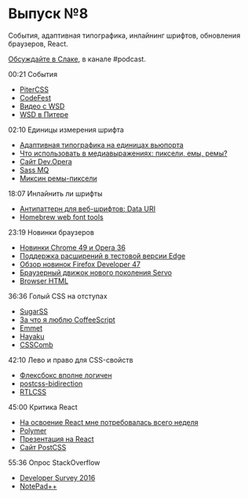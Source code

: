 # Выпуск №8

События, адаптивная типографика, инлайнинг шрифтов, обновления браузеров, React.

[Обсуждайте в Слаке](http://slack.web-standards.ru), в канале #​podcast.

00:21 События

- [PiterCSS](https://pitercss.timepad.ru/event/298243/)
- [CodeFest](http://2016.codefest.ru/)
- [Видео с WSD](https://youtu.be/z21fMpPQirA?list=PLMBnwIwFEFHcwI0FrJSbq8s7VtYwE0LvA)
- [WSD в Питере](https://wsd.events/)

02:10 Единицы измерения шрифта

- [Адаптивная типографика на единицах вьюпорта](http://zellwk.com/blog/viewport-based-typography/)
- [Что использовать в медиавыражениях: пиксели, емы, ремы?](http://zellwk.com/blog/media-query-units/)
- [Сайт Dev.Opera](https://github.com/operasoftware/devopera)
- [Sass MQ](https://github.com/sass-mq/sass-mq)
- [Миксин ремы-пиксели](https://gist.github.com/anonymous/ce7c5287e1e20619d8aa)

18:07 Инлайнить ли шрифты

- [Антипаттерн для веб-шрифтов: Data URI](http://css-live.ru/articles/antipattern-dlya-veb-shriftov-data-uri.html)
- [Homebrew web font tools](https://github.com/bramstein/homebrew-webfonttools)

23:19 Новинки браузеров

- [Новинки Chrome 49 и Opera 36](https://dev.opera.com/blog/opera-36/)
- [Поддержка расширений в тестовой версии Edge](https://blogs.windows.com/msedgedev/2016/03/17/preview-extensions/)
- [Обзор новинок Firefox Developer 47](https://hacks.mozilla.org/2016/03/developer-edition-47-user-agent-emulation-popup-debugging-and-more/)
- [Браузерный движок нового поколения Servo](http://venturebeat.com/2016/03/16/mozilla-will-release-the-first-tech-demo-of-servo-its-next-generation-browser-engine-in-june/)
- [Browser HTML](https://github.com/browserhtml/browserhtml)

36:36 Голый CSS на отступах

- [SugarSS](https://github.com/postcss/sugarss#readme)
- [За что я люблю CoffeeScript](http://simonenko.su/8725324958/for-what-i-love-coffeescript)
- [Emmet](http://emmet.io/)
- [Hayaku](http://hayakubundle.com/)
- [CSSComb](http://csscomb.com/)

42:10 Лево и право для CSS-свойств

- [Флексбокс вполне логичен](https://paulrobertlloyd.com/2016/03/logical_flexbox)
- [postcss-bidirection](https://github.com/gasolin/postcss-bidirection)
- [RTLCSS](https://github.com/MohammadYounes/rtlcss)

45:00 Критика React

- [На освоение React мне потребовалась всего неделя](http://css-live.ru/articles/na-osvoenie-react-mne-potrebovalas-vsego-nedelya-a-chem-vy-xuzhe.html)
- [Polymer](https://www.polymer-project.org/)
- [Презентация на React](https://github.com/FormidableLabs/spectacle)
- [Сайт PostCSS](https://github.com/postcss/postcss.org)

55:36 Опрос StackOverflow

- [Developer Survey 2016](http://stackoverflow.com/research/developer-survey-2016)
- [NotePad++](https://notepad-plus-plus.org/)
